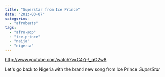 ```yaml
---
title: "Superstar from Ice Prince"
date: "2012-03-07"
categories: 
  - "afrobeats"
tags: 
  - "afro-pop"
  - "ice-prince"
  - "naija"
  - "nigeria"
---
```


http://www.youtube.com/watch?v=C4Zj-\_qO2w8

Let's go back to Nigeria with the brand new song from Ice Prince  _SuperStar_
